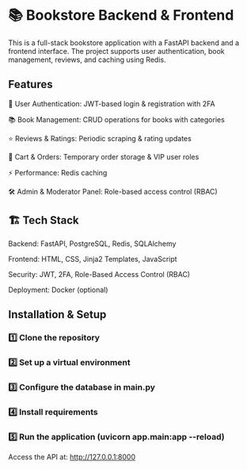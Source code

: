 # 📚 Bookstore Backend & Frontend

This is a full-stack bookstore application with a FastAPI backend and a frontend interface. The project supports user authentication, book management, reviews, and caching using Redis.

## Features

🔐 User Authentication: JWT-based login & registration with 2FA

📚 Book Management: CRUD operations for books with categories

⭐ Reviews & Ratings: Periodic scraping & rating updates

🛒 Cart & Orders: Temporary order storage & VIP user roles

⚡ Performance: Redis caching

🛠 Admin & Moderator Panel: Role-based access control (RBAC)


## 🏗️ Tech Stack

Backend: FastAPI, PostgreSQL, Redis, SQLAlchemy

Frontend: HTML, CSS, Jinja2 Templates, JavaScript

Security: JWT, 2FA, Role-Based Access Control (RBAC)

Deployment: Docker (optional)


## Installation & Setup

### 1️⃣ Clone the repository

### 2️⃣ Set up a virtual environment

### 3️⃣ Configure the database in main.py

### 4️⃣ Install requirements

### 5️⃣ Run the application (uvicorn app.main:app --reload) 

Access the API at: http://127.0.0.1:8000
